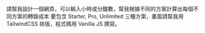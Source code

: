 請幫我設計一個網頁，可以輸入小時或分鐘數，幫我根據不同的方案計算出每個不同方案的轉錄成本
要包含 Starter, Pro, Unlimited 三種方案，畫面請幫我用 TailwindCSS 排版，程式碼用 Vanilla JS 撰寫。